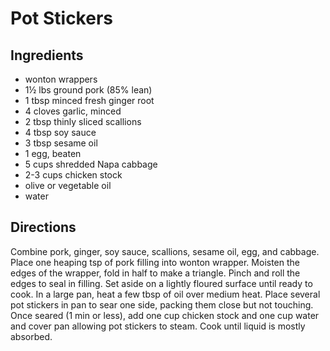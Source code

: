 # Pot Stickers

## Ingredients

- wonton wrappers
- 1½ lbs ground pork (85% lean)
- 1 tbsp minced fresh ginger root
- 4 cloves garlic, minced
- 2 tbsp thinly sliced scallions
- 4 tbsp soy sauce
- 3 tbsp sesame oil
- 1 egg, beaten
- 5 cups shredded Napa cabbage
- 2-3 cups chicken stock
- olive or vegetable oil
- water

## Directions

Combine pork, ginger, soy sauce, scallions, sesame oil, egg, and cabbage.
Place one heaping tsp of pork filling into wonton wrapper. Moisten the
edges of the wrapper, fold in half to make a triangle. Pinch and roll the
edges to seal in filling. Set aside on a lightly floured surface until ready
to cook. In a large pan, heat a few tbsp of oil over medium heat. Place
several pot stickers in pan to sear one side, packing them close but not
touching. Once seared (1 min or less), add one cup chicken stock and one cup
water and cover pan allowing pot stickers to steam. Cook until liquid is
mostly absorbed.

